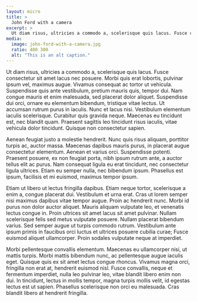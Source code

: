 ```yaml
---
layout: micro
title: >
  John Ford with a camera
excerpt: > 
  Ut diam risus, ultricies a commodo a, scelerisque quis lacus. Fusce consectetur sit amet lacus nec posuere. Morbi quis.
media: 
  image: john-ford-with-a-camera.jpg
  ratio: 480 300
  alt: "This is an alt caption."
---
```

Ut diam risus, ultricies a commodo a, scelerisque quis lacus. Fusce consectetur sit amet lacus nec posuere. Morbi quis erat lobortis, pulvinar ipsum vel, maximus augue. Vivamus consequat ac tortor ut vehicula. Suspendisse quis ante vestibulum, pretium mauris quis, tempor dui.<!--more--> Nam congue mauris et enim malesuada, sed placerat dolor aliquet. Suspendisse dui orci, ornare eu elementum bibendum, tristique vitae lectus. Ut accumsan rutrum purus in iaculis. Nunc et lacus nisi. Vestibulum elementum iaculis scelerisque. Curabitur quis gravida neque. Maecenas eu tincidunt est, nec blandit quam. Praesent sagittis leo tincidunt risus iaculis, vitae vehicula dolor tincidunt. Quisque non consectetur sapien.

Aenean feugiat justo a molestie hendrerit. Nunc quis risus aliquam, porttitor turpis ac, auctor massa. Maecenas dapibus mauris purus, in placerat augue consectetur elementum. Aenean et varius orci. Suspendisse potenti. Praesent posuere, ex non feugiat porta, nibh ipsum rutrum ante, a auctor tellus elit ac purus. Nam consequat ligula eu erat tincidunt, nec consectetur ligula ultrices. Etiam eu semper nulla, nec bibendum ipsum. Phasellus est ipsum, facilisis et mi euismod, maximus tempor ipsum.

Etiam ut libero ut lectus fringilla dapibus. Etiam neque tortor, scelerisque a enim a, congue placerat dui. Vestibulum et urna erat. Cras ut lorem semper nisi maximus dapibus vitae tempor augue. Proin ac hendrerit nunc. Morbi id purus non dolor auctor aliquet. Mauris aliquam vulputate leo, et venenatis lectus congue in. Proin ultrices sit amet lacus sit amet pulvinar. Nullam scelerisque felis sed metus vulputate posuere. Nullam placerat bibendum varius. Sed semper augue ut turpis commodo rutrum. Vestibulum ante ipsum primis in faucibus orci luctus et ultrices posuere cubilia curae; Fusce euismod aliquet ullamcorper. Proin sodales vulputate neque at imperdiet.

Morbi pellentesque convallis elementum. Maecenas eu ullamcorper nisi, ut mattis turpis. Morbi mattis bibendum nunc, ac pellentesque augue iaculis eget. Quisque quis ex sit amet lectus congue rhoncus. Vivamus magna orci, fringilla non erat at, hendrerit euismod nisl. Fusce convallis, neque et fermentum imperdiet, nulla leo pulvinar leo, vitae blandit libero enim non dui. In tincidunt, lectus in mollis tempor, magna turpis mollis velit, id egestas lectus est ut sapien. Phasellus scelerisque non orci eu malesuada. Cras blandit libero at hendrerit fringilla.
